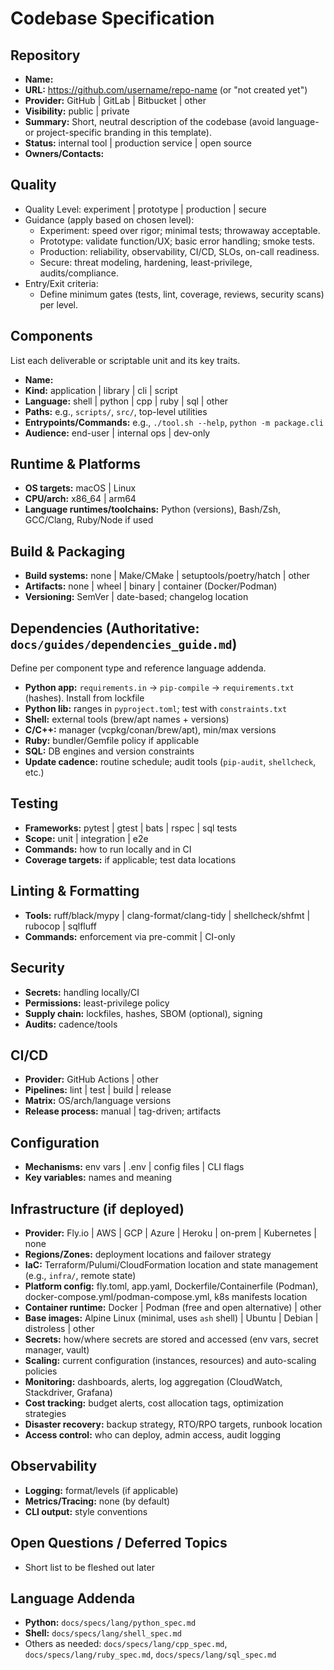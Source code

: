 # Codebase Specification

<!-- Phase 0: Project Basics -->
## Repository
- **Name:** <ProjectName>
- **URL:** https://github.com/username/repo-name (or "not created yet")
- **Provider:** GitHub | GitLab | Bitbucket | other
- **Visibility:** public | private
- **Summary:** Short, neutral description of the codebase (avoid language- or project-specific branding in this template).
- **Status:** internal tool | production service | open source
- **Owners/Contacts:** 

<!-- Phase 0: Project Basics -->
## Quality
- Quality Level: experiment | prototype | production | secure
- Guidance (apply based on chosen level):
  - Experiment: speed over rigor; minimal tests; throwaway acceptable.
  - Prototype: validate function/UX; basic error handling; smoke tests.
  - Production: reliability, observability, CI/CD, SLOs, on-call readiness.
  - Secure: threat modeling, hardening, least-privilege, audits/compliance.
- Entry/Exit criteria:
  - Define minimum gates (tests, lint, coverage, reviews, security scans) per level.

<!-- Phase 0: Project Basics (basic) | Phase 1: Core Technical (detailed) -->
## Components
List each deliverable or scriptable unit and its key traits.
- **Name:** 
- **Kind:** application | library | cli | script
- **Language:** shell | python | cpp | ruby | sql | other
- **Paths:** e.g., `scripts/`, `src/`, top-level utilities
- **Entrypoints/Commands:** e.g., `./tool.sh --help`, `python -m package.cli`
- **Audience:** end-user | internal ops | dev-only

<!-- Phase 0: Project Basics -->
## Runtime & Platforms
- **OS targets:** macOS | Linux
- **CPU/arch:** x86_64 | arm64
- **Language runtimes/toolchains:** Python (versions), Bash/Zsh, GCC/Clang, Ruby/Node if used

<!-- Phase 0: Project Basics (basic) | Phase 1: Core Technical (detailed) -->
## Build & Packaging
- **Build systems:** none | Make/CMake | setuptools/poetry/hatch | other
- **Artifacts:** none | wheel | binary | container (Docker/Podman)
- **Versioning:** SemVer | date-based; changelog location

<!-- Phase 1: Core Technical -->
## Dependencies (Authoritative: `docs/guides/dependencies_guide.md`)
Define per component type and reference language addenda.
- **Python app:** `requirements.in` → `pip-compile` → `requirements.txt` (hashes). Install from lockfile
- **Python lib:** ranges in `pyproject.toml`; test with `constraints.txt`
- **Shell:** external tools (brew/apt names + versions)
- **C/C++:** manager (vcpkg/conan/brew/apt), min/max versions
- **Ruby:** bundler/Gemfile policy if applicable
- **SQL:** DB engines and version constraints
- **Update cadence:** routine schedule; audit tools (`pip-audit`, `shellcheck`, etc.)

<!-- Phase 1: Core Technical -->
## Testing
- **Frameworks:** pytest | gtest | bats | rspec | sql tests
- **Scope:** unit | integration | e2e
- **Commands:** how to run locally and in CI
- **Coverage targets:** if applicable; test data locations

<!-- Phase 1: Core Technical -->
## Linting & Formatting
- **Tools:** ruff/black/mypy | clang-format/clang-tidy | shellcheck/shfmt | rubocop | sqlfluff
- **Commands:** enforcement via pre-commit | CI-only

<!-- Phase 2: Production Readiness | Phase 3: Secure/Compliance -->
## Security
- **Secrets:** handling locally/CI
- **Permissions:** least-privilege policy
- **Supply chain:** lockfiles, hashes, SBOM (optional), signing
- **Audits:** cadence/tools

<!-- Phase 1: Core Technical (production/secure) | Phase 2: Production Readiness -->
## CI/CD
- **Provider:** GitHub Actions | other
- **Pipelines:** lint | test | build | release
- **Matrix:** OS/arch/language versions
- **Release process:** manual | tag-driven; artifacts

<!-- Phase 2: Production Readiness -->
## Configuration
- **Mechanisms:** env vars | .env | config files | CLI flags
- **Key variables:** names and meaning

<!-- Phase 0: Project Basics (deployment decision) | Phase 2: Production Readiness (details) -->
## Infrastructure (if deployed)
- **Provider:** Fly.io | AWS | GCP | Azure | Heroku | on-prem | Kubernetes | none
- **Regions/Zones:** deployment locations and failover strategy
- **IaC:** Terraform/Pulumi/CloudFormation location and state management (e.g., `infra/`, remote state)
- **Platform config:** fly.toml, app.yaml, Dockerfile/Containerfile (Podman), docker-compose.yml/podman-compose.yml, k8s manifests location
- **Container runtime:** Docker | Podman (free and open alternative) | other
- **Base images:** Alpine Linux (minimal, uses `ash` shell) | Ubuntu | Debian | distroless | other
- **Secrets:** how/where secrets are stored and accessed (env vars, secret manager, vault)
- **Scaling:** current configuration (instances, resources) and auto-scaling policies
- **Monitoring:** dashboards, alerts, log aggregation (CloudWatch, Stackdriver, Grafana)
- **Cost tracking:** budget alerts, cost allocation tags, optimization strategies
- **Disaster recovery:** backup strategy, RTO/RPO targets, runbook location
- **Access control:** who can deploy, admin access, audit logging

<!-- Phase 2: Production Readiness -->
## Observability
- **Logging:** format/levels (if applicable)
- **Metrics/Tracing:** none (by default)
- **CLI output:** style conventions

## Open Questions / Deferred Topics
- Short list to be fleshed out later

## Language Addenda
- **Python:** `docs/specs/lang/python_spec.md`
- **Shell:** `docs/specs/lang/shell_spec.md`
- Others as needed: `docs/specs/lang/cpp_spec.md`, `docs/specs/lang/ruby_spec.md`, `docs/specs/lang/sql_spec.md`
